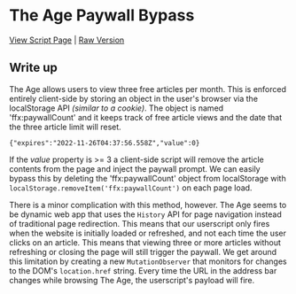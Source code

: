 # The Age Paywall Bypass

[View Script Page](AntiPaywall_TheAge.js) | [Raw Version](https://raw.githubusercontent.com/Maega/web-userscripts/main/PaywallBypasses/AntiPaywall_TheAge.js)

## Write up

The Age allows users to view three free articles per month. This is enforced entirely client-side by storing an object in the user's browser via the localStorage API _(similar to a cookie)_. The object is named 'ffx:paywallCount' and it keeps track of free article views and the date that the three article limit will reset.

`{"expires":"2022-11-26T04:37:56.558Z","value":0}`

If the _value_ property is >= 3 a client-side script will remove the article contents from the page and inject the paywall prompt. We can easily bypass this by deleting the 'ffx:paywallCount' object from localStorage with `localStorage.removeItem('ffx:paywallCount')` on each page load.

There is a minor complication with this method, however. The Age seems to be dynamic web app that uses the `History` API for page navigation instead of traditional page redirection. This means that our userscript only fires when the website is initially loaded or refreshed, and not each time the user clicks on an article. This means that viewing three or more articles without refreshing or closing the page will still trigger the paywall. We get around this limitation by creating a new `MutationObserver` that monitors for changes to the DOM's `location.href` string. Every time the URL in the address bar changes while browsing The Age, the userscript's payload will fire.
